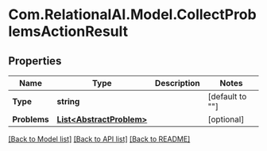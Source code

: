 
# Com.RelationalAI.Model.CollectProblemsActionResult

## Properties

Name | Type | Description | Notes
------------ | ------------- | ------------- | -------------
**Type** | **string** |  | [default to ""]
**Problems** | [**List&lt;AbstractProblem&gt;**](AbstractProblem.md) |  | [optional] 

[[Back to Model list]](../README.md#documentation-for-models)
[[Back to API list]](../README.md#documentation-for-api-endpoints)
[[Back to README]](../README.md)

